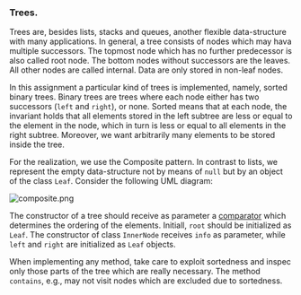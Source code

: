 <div _ngcontent-bwj-c194="" id="programming-exercise-instructions-content" class="guided-tour instructions__content__markdown markdown-preview"><h3 id="trees">Trees.</h3>
<p>Trees are, besides lists, stacks and queues, another flexible data-structure with many applications.
In general, a tree consists of nodes which may hava multiple successors.
The topmost node which has no further predecessor is also called root node. The bottom nodes without successors are the
leaves. All other nodes are called internal.
Data are only stored in non-leaf nodes.</p>
<p>In this assignment a particular kind of trees is implemented, namely, sorted binary trees.
Binary trees are trees where each node either has two successors (<code>left</code> and <code>right</code>), or none.
Sorted means that at each node, the invariant holds that all elements stored in the left subtree
are less or equal to the element in the node, which in turn is less or equal to all elements in the right subtree.
Moreover, we want arbitrarily many elements to be stored inside the tree.</p>
<p>For the realization, we use the Composite pattern. In contrast to lists, we represent the empty data-structure not by means of
<code>null</code> but by an object of the class <code>Leaf</code>.
Consider the following UML diagram:</p>
<p><img alt="composite.png" src="/api/files/markdown/Markdown_2022-11-16T18-03-37-578_2dafff76.png"></p>
<p>The constructor of a tree should receive as parameter a
<a rel="noopener noreferrer" href="https://docs.oracle.com/javase/7/docs/api/java/util/Comparator.html">comparator</a>
which determines the ordering of the elements.
Initiall, <code>root</code> should be initialized as <code>Leaf</code>.
The constructor of class <code>InnerNode</code> receives <code>info</code> as parameter, while <code>left</code> and <code>right</code> are initialized
as <code>Leaf</code> objects.</p>
<p>When implementing any method, take care to exploit sortedness and inspec only those parts of the tree which are
really necessary.
The method <code>contains</code>, e.g., may not visit nodes which are excluded due to sortedness.</p>
